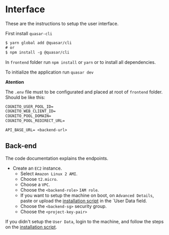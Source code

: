 # Interface

These are the instructions to setup the user interface.

First install `quasar-cli`

```txt
$ yarn global add @quasar/cli
# or
$ npm install -g @quasar/cli
```

In `frontend` folder run `npm install` or `yarn` or to install all dependencies.

To initialize the application run `quasar dev`

**Atention**

The `.env` file must to be configurated and placed at root of `frontend` folder. Should be like this:

```txt
COGNITO_USER_POOL_ID=
COGNITO_WEB_CLIENT_ID=
COGNITO_POOL_DOMAIN=
COGNITO_POOL_REDIRECT_URL=

API_BASE_URL= <backend-url>
```

## Back-end

The code documentation explains the endpoints.

* Create an `EC2` instance.
  * Select `Amazon Linux 2 AMI`.
  * Choose `t2.micro`.
  * Choose a `VPC`.
  * Choose the `<backend-role>` `IAM role`.
  * If you want to setup the machine on boot, on `Advanced Details`, paste or upload the [installation script](../backend/ec2_user_data_amazonlinux.sh) in the `User Data field.
  * Choose the `<backend-sg>` security group.
  * Choose the `<project-key-pair>`

If you didn't setup the `User Data`, login to the machine, and follow the steps on the [installation script](../backend/ec2_user_data_amazonlinux.sh).
